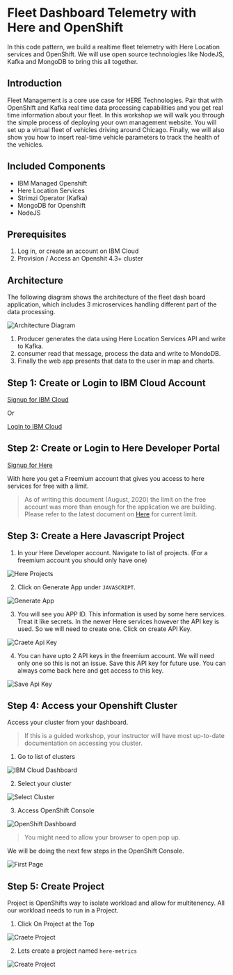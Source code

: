 # Fleet Dashboard Telemetry with Here and OpenShift

In this code pattern, we build a realtime fleet telemetry with Here Location services and OpenShift. We will use open source technologies like NodeJS, Kafka and MongoDB to bring this all together.

## Introduction

Fleet Management is a core use case for HERE Technologies. Pair that with OpenShift and Kafka real time data processing capabilities and you get real time information about your fleet. In this workshop we will walk you through the simple process of deploying your own management website. You will set up a virtual fleet of vehicles driving around Chicago. Finally, we will also show you how to insert real-time vehicle parameters to track the health of the vehicles.

## Included Components

* IBM Managed Openshift
* Here Location Services
* Strimzi Operator (Kafka)
* MongoDB for Openshift
* NodeJS

## Prerequisites

1. Log in, or create an account on IBM Cloud
2. Provision / Access an Openshit 4.3+ cluster

## Architecture

The following diagram shows the architecture of the fleet dash board application, which includes 3 microservices handling different part of the data processing. 

![Architecture Diagram](../readme-images/arch-diagram.png)

1. Producer generates the data using Here Location Services API and write to Kafka. 
2. consumer read that message, process the data and write to MondoDB. 
3. Finally the web app presents that data to the user in map and charts.

## Step 1: Create or Login to IBM Cloud Account

[Signup for IBM Cloud](https://cloud.ibm.com/registration)

Or

[Login to IBM Cloud](https://cloud.ibm.com/login)

## Step 2: Create or Login to Here Developer Portal

[Signup for Here](https://developer.here.com/sign-up)

With here you get a Freemium account that gives you access to here services for free with a limit. 

> As of writing this document (August, 2020) the limit on the free account was more than enough for the application we are building. Please refer to the latest document on [Here](developer.here.com) for current limit.

## Step 3: Create a Here Javascript Project

1. In your Here Developer account. Navigate to list of projects. (For a freemium account you should only have one)

![Here Projects](../readme-images/here-projects.png)

2. Click on Generate App under `JAVASCRIPT`.

![Generate App](../readme-images/here-create-js-app.png)

3. You will see you APP ID. This information is used by some here services. Treat it like secrets. In the newer Here services however the API key is used. So we will need to create one. Click on create API Key.

![Craete Api Key](../readme-images/here-create-api-key.png)

4. You can have upto 2 API keys in the freemium account. We will need only one so this is not an issue. Save this API key for future use. You can always come back here and get access to this key.

![Save Api Key](../readme-images/here-save-api-key.png)

## Step 4: Access your Openshift Cluster

Access your cluster from your dashboard. 

> If this is a guided workshop, your instructor will have most up-to-date documentation on accessing you cluster. 

1. Go to list of clusters

![IBM Cloud Dashboard](../readme-images/ibmcloud-dashboard.png)

2. Select your cluster

![Select Cluster](../readme-images/ibmcloud-select-cluster.png)

3. Access OpenShift Console

![OpenShift Dashboard](../readme-images/ibmcloud-openshift-dashboard.png)

> You might need to allow your browser to open pop up.

We will be doing the next few steps in the OpenShift Console.

![First Page](../readme-images/first-page.png)

## Step 5: Create Project

Project is OpenShifts way to isolate workload and allow for multitenency. All our workload needs to run in a Project.

1. Click On Project at the Top

![Craete Project](../readme-images/create-project.png)

2. Lets create a project named `here-metrics`

![Create Project](../readme-images/create-project-modal.png)

